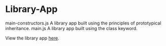 # Library-App
main-constructors.js A library app built using the principles of prototypical inheritance.
main.js A library app built using the class keyword.

View the library app [here](https://worthyag.github.io/Library-App/).
